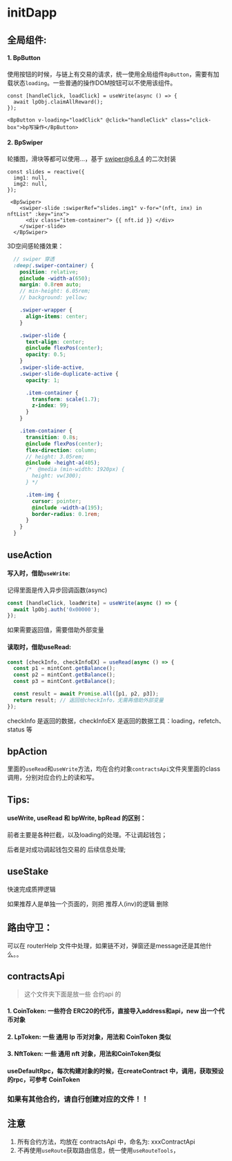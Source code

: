 # initDapp

## 全局组件:

#### 1. BpButton

使用按钮的时候，与链上有交易的请求，统一使用全局组件```BpButton```，需要有加载状态```loading```。一些普通的操作DOM按钮可以不使用该组件。

```vue
const [handleClick, loadClick] = useWrite(async () => {
  await lpObj.claimAllReward();
});

<BpButton v-loading="loadClick" @click="handleClick" class="click-box">bp写操作</BpButton>
```

#### 2. BpSwiper

轮播图，滑块等都可以使用...，基于 swiper@6.8.4 的二次封装

```vue
const slides = reactive({
  img1: null,
  img2: null,
});

 <BpSwiper>
    <swiper-slide :swiperRef="slides.img1" v-for="(nft, inx) in nftList" :key="inx">
      <div class="item-container"> {{ nft.id }} </div>
    </swiper-slide>
  </BpSwiper>
```

3D空间感轮播效果：

```scss
  // swiper 穿透
  :deep(.swiper-container) {
    position: relative;
    @include -width-a(650);
    margin: 0.8rem auto;
    // min-height: 6.05rem;
    // background: yellow;

    .swiper-wrapper {
      align-items: center;
    }

    .swiper-slide {
      text-align: center;
      @include flexPos(center);
      opacity: 0.5;
    }
    .swiper-slide-active,
    .swiper-slide-duplicate-active {
      opacity: 1;

      .item-container {
        transform: scale(1.7);
        z-index: 99;
      }
    }

    .item-container {
      transition: 0.8s;
      @include flexPos(center);
      flex-direction: column;
      // height: 3.05rem;
      @include -height-a(405);
      /*  @media (min-width: 1920px) {
        height: vw(300);
      } */

      .item-img {
        cursor: pointer;
        @include -width-a(195);
        border-radius: 0.1rem;
      }
    }
  }
```



## useAction

#### 写入时，借助```useWrite```:

记得里面是传入异步回调函数(async)

```js
const [handleClick, loadWrite] = useWrite(async () => {
  await lpObj.auth('0x00000');
});
```

如果需要返回值，需要借助外部变量

#### 读取时，借助useRead:

```js
const [checkInfo, checkInfoEX] = useRead(async () => {
  const p1 = mintCont.getBalance();
  const p2 = mintCont.getBalance();
  const p3 = mintCont.getBalance();

  const result = await Promise.all([p1, p2, p3]);
  return result; // 返回给checkInfo，无需再借助外部变量
});
```

checkInfo 是返回的数据，checkInfoEX 是返回的数据工具：loading，refetch、status 等



## bpAction

里面的```useRead```和```useWrite```方法，均在合约对象```contractsApi```文件夹里面的class调用，分别对应合约上的读和写。



## Tips:

#### useWrite, useRead 和 bpWrite, bpRead 的区别：

前者主要是各种拦截，以及loading的处理。不让调起钱包；

后者是对成功调起钱包交易的 后续信息处理;



## useStake

快速完成质押逻辑

如果推荐人是单独一个页面的，则把 推荐人(inv)的逻辑 删除


## 路由守卫：

可以在 routerHelp 文件中处理，如果链不对，弹窗还是message还是其他什么。。



## contractsApi

>  这个文件夹下面是放一些 合约api 的

#### 1. CoinToken: 一些符合 ERC20的代币，直接导入address和api，new 出一个代币对象

#### 2. LpToken: 一些 **通用** lp 币对对象，用法和 CoinToken 类似

#### 3. NftToken: 一些 **通用** nft 对象，用法和CoinToken类似

#### useDefaultRpc，每次构建对象的时候，在**createContract** 中，调用，获取预设的rpc，可参考 CoinToken

### 如果有其他合约，请自行创建对应的文件！！



## 注意

1. 所有合约方法，均放在 contractsApi 中，命名为: xxxContractApi
2. 不再使用```useRoute```获取路由信息，统一使用```useRouteTools```，



